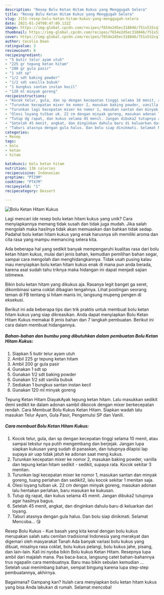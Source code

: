 ```yaml
---
description: "Resep Bolu Ketan Hitam Kukus yang Menggugah Selera"
title: "Resep Bolu Ketan Hitam Kukus yang Menggugah Selera"
slug: 2151-resep-bolu-ketan-hitam-kukus-yang-menggugah-selera
date: 2021-01-24T08:47:09.132Z
image: https://img-global.cpcdn.com/recipes/f654e2d5ec318846/751x532cq70/bolu-ketan-hitam-kukus-foto-resep-utama.jpg
thumbnail: https://img-global.cpcdn.com/recipes/f654e2d5ec318846/751x532cq70/bolu-ketan-hitam-kukus-foto-resep-utama.jpg
cover: https://img-global.cpcdn.com/recipes/f654e2d5ec318846/751x532cq70/bolu-ketan-hitam-kukus-foto-resep-utama.jpg
author: Cecelia Dean
ratingvalue: 3
reviewcount: 8
recipeingredient:
- "5 butir telur ayam utuh"
- "225 gr tepung ketan hitam"
- "200 gr gula pasir"
- "1 sdt sp"
- "1/2 sdt baking powder"
- "1/2 sdt vanilla bubuk"
- "1 bungkus santan instan kecil"
- "120 ml minyak goreng"
recipeinstructions:
- "Kocok telur, gula, dan sp dengan kecepatan tinggi selama 10 menit, atau sampai tekstur nya putih mengembang dan berjejak. Jangan lupa siapkan kukusan yang sudah di panaskan, dan tutupnya dilapisi lap supaya air uap tidak jatuh ke adonan saat meng kukus."
- "Turunkan kecepatan mixer ke nomor 2, masukan baking powder, vanilla dan tepung ketan hitam sedikit - sedikit, supaya rata. Kocok sekitar 3 menitan."
- "Turunkan lagi kecepatan mixer ke nomor 1, masukan santan dan minyak goreng, tuang perlahan dan sedikit2, lalu kocok sekitar 1 menitan saja."
- "Olesi loyang tulban uk. 22 cm dengan minyak goreng, masukan adonan lalu hentakan perlahan, baru masukan ke kukusan."
- "Tutup dg rapat, dan kukus selama 45 menit. Jangan dibuka2 tutupnya agar hasilnya bagus."
- "Setelah 45 menit, angkat, dan dinginkan dahulu baru di keluarkan dari loyang."
- "Taburi atasnya dengan gula halus. Dan bolu siap dinikmati. Selamat Mencoba... 😘"
categories:
- Resep
tags:
- bolu
- ketan
- hitam

katakunci: bolu ketan hitam 
nutrition: 136 calories
recipecuisine: Indonesian
preptime: "PT29M"
cooktime: "PT47M"
recipeyield: "1"
recipecategory: Dessert

---
```



![Bolu Ketan Hitam Kukus](https://img-global.cpcdn.com/recipes/f654e2d5ec318846/751x532cq70/bolu-ketan-hitam-kukus-foto-resep-utama.jpg)

Lagi mencari ide resep bolu ketan hitam kukus yang unik? Cara menyiapkannya memang tidak susah dan tidak juga mudah. Jika salah mengolah maka hasilnya tidak akan memuaskan dan bahkan tidak sedap. Padahal bolu ketan hitam kukus yang enak harusnya sih memiliki aroma dan cita rasa yang mampu memancing selera kita.

Ada beberapa hal yang sedikit banyak mempengaruhi kualitas rasa dari bolu ketan hitam kukus, mulai dari jenis bahan, kemudian pemilihan bahan segar, sampai cara mengolah dan menghidangkannya. Tidak usah pusing kalau mau menyiapkan bolu ketan hitam kukus enak di mana pun anda berada, karena asal sudah tahu triknya maka hidangan ini dapat menjadi sajian istimewa.

Bikin bolu ketan hitam yang dikukus aja. Rasanya legit banget ga seret, dikombinasi sama coklat dibagian tengahnya. Lihat postingan seorang teman di FB tentang si hitam manis ini, langsung mupeng pengen di eksekusi.


Berikut ini ada beberapa tips dan trik praktis untuk membuat bolu ketan hitam kukus yang siap dikreasikan. Anda dapat menyiapkan Bolu Ketan Hitam Kukus memakai 8 jenis bahan dan 7 langkah pembuatan. Berikut ini cara dalam membuat hidangannya.

<!--inarticleads1-->

##### Bahan-bahan dan bumbu yang dibutuhkan dalam pembuatan Bolu Ketan Hitam Kukus:

1. Siapkan 5 butir telur ayam utuh
1. Ambil 225 gr tepung ketan hitam
1. Ambil 200 gr gula pasir
1. Gunakan 1 sdt sp
1. Gunakan 1/2 sdt baking powder
1. Gunakan 1/2 sdt vanilla bubuk
1. Sediakan 1 bungkus santan instan kecil
1. Gunakan 120 ml minyak goreng


Tepung Ketan Hitam DiayakAyak tepung ketan hitam. Lalu masukkan sedikit demi sedikit ke dalam adonan sambil dikocok dengan mixer berkecepatan rendah. Cara Membuat Bolu Kukus Ketan Hitam. Siapkan wadah lalu masukan Telur Ayam, Gula Pasir, Pengemulsi SP dan Vanili. 

<!--inarticleads2-->

##### Cara membuat Bolu Ketan Hitam Kukus:

1. Kocok telur, gula, dan sp dengan kecepatan tinggi selama 10 menit, atau sampai tekstur nya putih mengembang dan berjejak. Jangan lupa siapkan kukusan yang sudah di panaskan, dan tutupnya dilapisi lap supaya air uap tidak jatuh ke adonan saat meng kukus.
1. Turunkan kecepatan mixer ke nomor 2, masukan baking powder, vanilla dan tepung ketan hitam sedikit - sedikit, supaya rata. Kocok sekitar 3 menitan.
1. Turunkan lagi kecepatan mixer ke nomor 1, masukan santan dan minyak goreng, tuang perlahan dan sedikit2, lalu kocok sekitar 1 menitan saja.
1. Olesi loyang tulban uk. 22 cm dengan minyak goreng, masukan adonan lalu hentakan perlahan, baru masukan ke kukusan.
1. Tutup dg rapat, dan kukus selama 45 menit. Jangan dibuka2 tutupnya agar hasilnya bagus.
1. Setelah 45 menit, angkat, dan dinginkan dahulu baru di keluarkan dari loyang.
1. Taburi atasnya dengan gula halus. Dan bolu siap dinikmati. Selamat Mencoba... 😘


Resep Bolu Kukus - Kue basah yang kita kenal dengan bolu kukus merupakan salah satu cemilan tradisional Indonesia yang merakyat dan digemari oleh masyarakat Tanah Ada banyak variasi bolu kukus yang dibuat, misalnya rasa coklat, bolu kukus pelangi, bolu kukus jahe, pisang, dan lain-lain. Kali ini nyoba bikin Bolu kukus Ketan Hitam. Resepnya lupa ambil dari majalah mana. Pas baca-baca, langsung catet bahan-bahannya trus ngapalin cara membuatnya. Baru mau bikin sebulan kemudian … Setelah usai menimbang bahan, sempat bingung karena lupa step-step pembuatannya, akhirnya. 

Bagaimana? Gampang kan? Itulah cara menyiapkan bolu ketan hitam kukus yang bisa Anda lakukan di rumah. Selamat mencoba!
